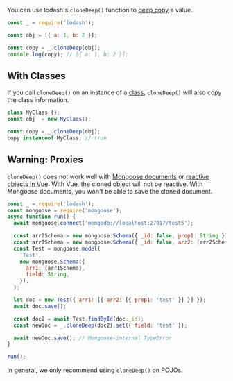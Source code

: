 You can use lodash's `cloneDeep()` function to [deep copy](/tutorials/fundamentals/shallow-copy) a value.

```javascript
const _ = require('lodash');

const obj = [{ a: 1, b: 2 }];

const copy = _.cloneDeep(obj);
console.log(copy); // [{ a: 1, b: 2 }];
```

## With Classes

If you call `cloneDeep()` on an instance of a [class](/tutorials/fundamentals/class), `cloneDeep()` will also copy the class information.

```javascript
class MyClass {};
const obj  = new MyClass();

const copy = _.cloneDeep(obj);
copy instanceof MyClass; // true
```

## Warning: Proxies

`cloneDeep()` does not work well with [Mongoose documents](https://mongoosejs.com/docs/documents.html) or [reactive objects in Vue](/tutorials/vue/reactivity).
With Vue, the cloned object will not be reactive.
With Mongoose documents, you won't be able to save the cloned document.

```javascript
const _ = require('lodash');
const mongoose = require('mongoose');
async function run() {
  await mongoose.connect('mongodb://localhost:27017/test5');

  const arr2Schema = new mongoose.Schema({ _id: false, prop1: String });
  const arr1Schema = new mongoose.Schema({ _id: false, arr2: [arr2Schema] });
  const Test = mongoose.model(
    'Test',
    new mongoose.Schema({
      arr1: [arr1Schema],
      field: String,
    }),
  );

  let doc = new Test({ arr1: [{ arr2: [{ prop1: 'test' }] }] });
  await doc.save();

  const doc2 = await Test.findById(doc._id);
  const newDoc = _.cloneDeep(doc2).set({ field: 'test' });

  await newDoc.save(); // Mongoose-internal TypeError
}

run();
```

In general, we only recommend using `cloneDeep()` on POJOs.

